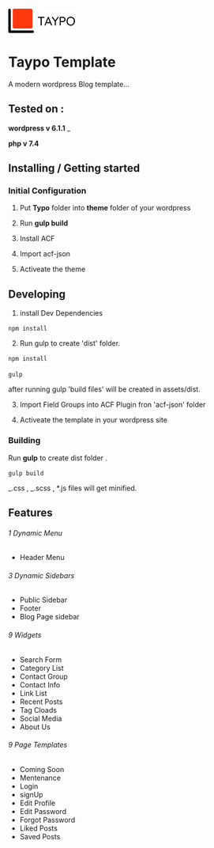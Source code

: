 ![Logo of the project](assets/libraries/images/logo.png)

# Taypo Template

A modern wordpress Blog template...

## Tested on :

**wordpress v 6.1.1**
\_

**php v 7.4**

## Installing / Getting started

### Initial Configuration

1. Put **Typo** folder into **theme** folder of your wordpress

2. Run **gulp build**

3. Install ACF

4. Import acf-json

5. Activeate the theme

## Developing

1. install Dev Dependencies

```shell
npm install

```

2. Run gulp to create 'dist' folder.

```shell
npm install

gulp
```

after running gulp 'build files' will be created in assets/dist.

3. Import Field Groups into ACF Plugin fron 'acf-json' folder

4. Activeate the template in your wordpress site

### Building

Run **gulp** to create dist folder .

```shell
gulp build
```

_.css , _.scss , \*.js files will get minified.

## Features

###### 1 Dynamic Menu

- Header Menu

###### 3 Dynamic Sidebars

- Public Sidebar
- Footer
- Blog Page sidebar

###### 9 Widgets

- Search Form
- Category List
- Contact Group
- Contact Info
- Link List
- Recent Posts
- Tag Cloads
- Social Media
- About Us

###### 9 Page Templates

- Coming Soon
- Mentenance
- Login
- signUp
- Edit Profile
- Edit Password
- Forgot Password
- Liked Posts
- Saved Posts
